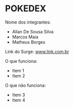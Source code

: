 # POKEDEX

Nome dos integrantes: 
- Allan De Sousa Silva
- Marcos Maia
- Matheus Borges

Link do Surge: www.link.com.br

O que funciona:
- Item 1
- Item 2

O que não funciona: 
- Item 3
- Item 4
